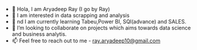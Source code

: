 - 👋 Hola, I am Aryadeep Ray (I go by Ray) 
- 👀 I am interested in data scrapping and analysis 
- 🌱 nd I am currently learning Tabeu,Power BI, SQl(advance) and SALES.
- 💞️ I’m looking to collaborate on projects which aims towards data science and business analytis.
- 📫 Feel free to reach out to me - ray.aryadeep10@gmail.com

<!---
ARYADEEP10/ARYADEEP10 is a ✨ special ✨ repository because its `README.md` (this file) appears on your GitHub profile.
You can click the Preview link to take a look at your changes.
--->
